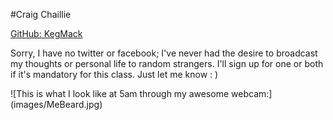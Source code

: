 
#Craig Chaillie

[GitHub: KegMack](https://github.com/KegMack)

Sorry, I have no twitter or facebook; I've never had the desire to broadcast my thoughts or personal life to random strangers.  I'll sign up for one or both if it's mandatory for this class.  Just let me know : )

![This is what I look like at 5am through my awesome webcam:] (images/MeBeard.jpg)
